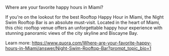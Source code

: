 Where are your favorite happy hours in Miami?

If you're on the lookout for the best Rooftop Happy Hour in Miami, the Night Swim Rooftop Bar is an absolute must-visit. Located in the heart of Miami, this chic rooftop venue offers an unforgettable happy hour experience with stunning panoramic views of the city skyline and Biscayne Bay.

Learn more: https://www.quora.com/Where-are-your-favorite-happy-hours-in-Miami/answer/Night-Swim-Rooftop-Bar?prompt_topic_bio=1